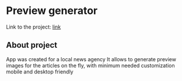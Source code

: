 # Preview generator

Link to the project: [link](https://prewiew-generator.netlify.app/)

## About project

App was created for a local news agency
It allows to generate preview images for the articles on the fly, with minimum needed customization
mobile and desktop friendly

